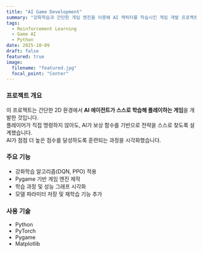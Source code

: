 ```yaml
---
title: "AI Game Development"
summary: "강화학습과 간단한 게임 엔진을 이용해 AI 캐릭터를 학습시킨 게임 개발 프로젝트"
tags:
  - Reinforcement Learning
  - Game AI
  - Python
date: 2025-10-09
draft: false
featured: true
image:
  filename: "featured.jpg"
  focal_point: "Center"
---
```


### 프로젝트 개요
이 프로젝트는 간단한 2D 환경에서 **AI 에이전트가 스스로 학습해 플레이하는 게임**을 개발한 것입니다.  
플레이어가 직접 명령하지 않아도, AI가 보상 함수를 기반으로 전략을 스스로 찾도록 설계했습니다.  
AI가 점점 더 높은 점수를 달성하도록 훈련되는 과정을 시각화했습니다.

### 주요 기능
- 강화학습 알고리즘(DQN, PPO) 적용  
- Pygame 기반 게임 엔진 제작  
- 학습 과정 및 성능 그래프 시각화  
- 모델 파라미터 저장 및 재학습 기능 추가

### 사용 기술
- Python  
- PyTorch  
- Pygame  
- Matplotlib

